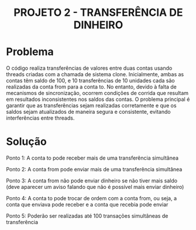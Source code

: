 <h1 align="center"> PROJETO 2 - TRANSFERÊNCIA DE DINHEIRO </h1>

# Problema
O código realiza transferências de valores entre duas contas usando threads criadas com a chamada de sistema clone. Inicialmente, ambas as contas têm saldo de 100, e 10 transferências de 10 unidades cada são realizadas da conta from para a conta to. No entanto, devido à falta de mecanismos de sincronização, ocorrem condições de corrida que resultam em resultados inconsistentes nos saldos das contas. O problema principal é garantir que as transferências sejam realizadas corretamente e que os saldos sejam atualizados de maneira segura e consistente, evitando interferências entre threads.


# Solução


Ponto 1: A conta to pode receber mais de uma transferência simultânea

Ponto 2: A conta from pode enviar mais de uma transferência simultânea

Ponto 3: A conta from não pode enviar dinheiro se não tiver mais saldo (deve aparecer um aviso falando que não é possível mais enviar dinheiro)

Ponto 4: A conta to pode trocar de ordem com a conta from, ou seja, a conta que enviava pode receber e a conta que recebia pode enviar

Ponto 5: Poderão ser realizadas até 100 transações simultâneas de transferência

